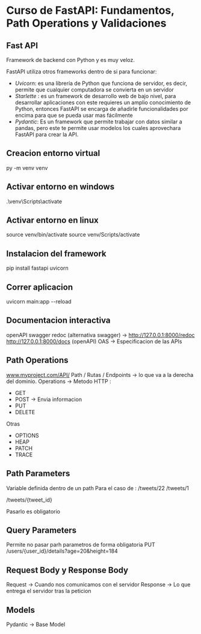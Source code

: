 # Curso de FastAPI: Fundamentos, Path Operations y Validaciones

## Fast API
Framework de backend con Python y es muy veloz.

FastAPI utiliza otros frameworks dentro de si para funcionar:

- *Uvicorn*: es una librería de Python que funciona de servidor, es decir, permite que cualquier computadora se convierta en un servidor
- *Starlette* : es un framework de desarrollo web de bajo nivel, para desarrollar aplicaciones con este requieres un amplio conocimiento de Python, entonces FastAPI se encarga de añadirle funcionalidades por encima para que se pueda usar mas fácilmente
- *Pydantic*: Es un framework que permite trabajar con datos similar a pandas, pero este te permite usar modelos los cuales aprovechara FastAPI para crear la API.

## Creacion entorno virtual
py -m venv venv

## Activar entorno en windows
.\venv\Scripts\activate

## Activar entorno en linux
source venv/bin/activate
source venv/Scripts/activate

## Instalacion del framework
pip install fastapi uvicorn

## Correr aplicacion
uvicorn main:app --reload

## Documentacion interactiva
openAPI 
swagger 
redoc (alternativa swagger) -> http://127.0.0.1:8000/redoc
http://127.0.0.1:8000/docs (openAPI)
OAS -> Especificacion de las APIs

## Path Operations
www.myproject.com/API/
Path / Rutas / Endpoints -> lo que va a la derecha del dominio.
Operations -> Metodo HTTP :
- GET
- POST -> Envia informacion
- PUT
- DELETE

Otras
- OPTIONS
- HEAP
- PATCH
- TRACE

## Path Parameters
Variable definida dentro de un path
Para el caso de :
/tweets/22
/tweets/1

/tweets/{tweet_id}

Pasarlo es obligatorio

## Query Parameters
Permite no pasar parh parametros de forma obligatoria
PUT /users/{user_id}/details?age=20&height=184

## Request Body y Response Body
Request -> Cuando nos comunicamos con el servidor
Response -> Lo que entrega el servidor tras la peticion

## Models
Pydantic -> Base Model
